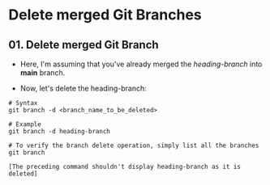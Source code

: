 # Delete merged Git Branches

## 01. Delete merged Git Branch

- Here, I'm assuming that you've already merged the _heading-branch_ into **main** branch.

- Now, let's delete the heading-branch:

```
# Syntax
git branch -d <branch_name_to_be_deleted>

# Example
git branch -d heading-branch

# To verify the branch delete operation, simply list all the branches
git branch

[The preceding command shouldn't display heading-branch as it is deleted]
```
